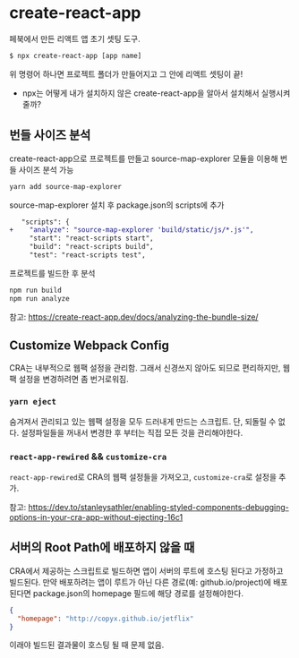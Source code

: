 # create-react-app

페북에서 만든 리액트 앱 초기 셋팅 도구.

```bash
$ npx create-react-app [app name]
```

위 명령어 하나면 프로젝트 폴더가 만들어지고 그 안에 리액트 셋팅이 끝!

- npx는 어떻게 내가 설치하지 않은 create-react-app을 알아서 설치해서 실행시켜줄까?

## 번들 사이즈 분석

create-react-app으로 프로젝트를 만들고 source-map-explorer 모듈을 이용해 번들 사이즈 분석 가능

```bash
yarn add source-map-explorer
```

source-map-explorer 설치 후 package.json의 scripts에 추가

```diff
   "scripts": {
+    "analyze": "source-map-explorer 'build/static/js/*.js'",
     "start": "react-scripts start",
     "build": "react-scripts build",
     "test": "react-scripts test",
```

프로젝트를 빌드한 후 분석

```bash
npm run build
npm run analyze
```

참고: https://create-react-app.dev/docs/analyzing-the-bundle-size/

## Customize Webpack Config

CRA는 내부적으로 웹팩 설정을 관리함. 그래서 신경쓰지 않아도 되므로 편리하지만, 웹팩 설정을 변경하려면 좀 번거로워짐.

### `yarn eject`

숨겨져서 관리되고 있는 웹팩 설정을 모두 드러내게 만드는 스크립트. 단, 되돌릴 수 없다. 설정파일들을 꺼내서 변경한 후 부터는 직접 모든 것을 관리해야한다.

### `react-app-rewired` && `customize-cra`

`react-app-rewired`로 CRA의 웹팩 설정들을 가져오고, `customize-cra`로 설정을 추가.

참고: https://dev.to/stanleysathler/enabling-styled-components-debugging-options-in-your-cra-app-without-ejecting-16c1

## 서버의 Root Path에 배포하지 않을 때

CRA에서 제공하는 스크립트로 빌드하면 앱이 서버의 루트에 호스팅 된다고 가정하고 빌드된다. 만약 배포하려는 앱이 루트가 아닌 다른 경로(예: github.io/project)에 배포된다면 package.json의 homepage 필드에 해당 경로를 설정해야한다.

```json
{
  "homepage": "http://copyx.github.io/jetflix"
}
```

이래야 빌드된 결과물이 호스팅 될 때 문제 없음.
